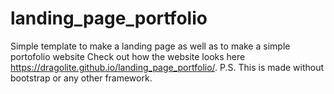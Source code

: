 # landing_page_portfolio
Simple template to make a landing page as well as to make a simple  portofolio  website
Check out how the website looks here https://dragolite.github.io/landing_page_portfolio/.
P.S. This is made without bootstrap or any other framework.
